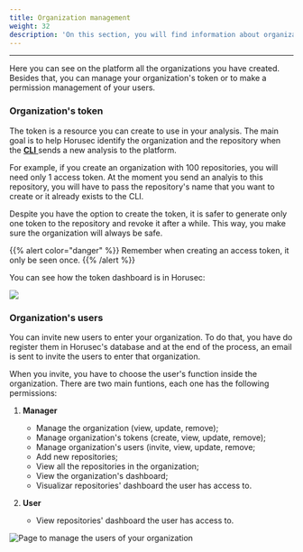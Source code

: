 ```yaml
---
title: Organization management
weight: 32
description: 'On this section, you will find information about organization management.'
---
```


---

Here you can see on the platform all the organizations you have created. Besides that, you can manage your organization's token or to make a permission management of your users. 

###  Organization's token 

The token is a resource you can create to use in your analysis. The main goal is to help Horusec identify the organization and the repository when the [**CLI** ](../../cli)sends a new analysis to the platform. 

For example, if you create an organization with 100 repositories, you will need only 1 access token. At the moment you send an analyis to this repository, you will have to pass the repository's name that you want to create or it already exists to the CLI. 

Despite you have the option to create the token, it is safer to generate only one token to the repository and revoke it after a while. This way, you make sure the organization will always be safe. 

{{% alert color="danger" %}}
Remember when creating an access token, it only be seen once.
{{% /alert %}}

You can see how the token dashboard is in Horusec: 

![](/docs-horusec/tokenen_us.gif)

### Organization's users

You can invite new users to enter your organization. To do that, you have do register them in Horusec's database and at the end of the process, an email is sent to invite the users to enter that organization. 

When you invite, you have to choose the user's function inside the organization. There are two main funtions, each one has the following permissions:

1. **Manager**

   * Manage the organization \(view, update, remove\);
   * Manage organization's tokens \(create, view, update, remove\);
   * Manage organization's users \(invite, view, update, remove;
   * Add new repositories;
   * View all the repositories in the organization;
   * View the organization's dashboard;
   * Visualizar repositories' dashboard the user has access to.

2. **User**

   * View repositories' dashboard the user has access to. 

![Page to manage the users of your organization](/docs-horusec/usuariodeorgaen_us.gif)
